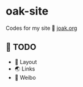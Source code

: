 oak-site
===============

Codes for my site :deciduous_tree: [joak.org](http://joak.org) 

## :dog: TODO

*  :newspaper: Layout
*  :earth_asia: Links
*  :name_badge: Weibo